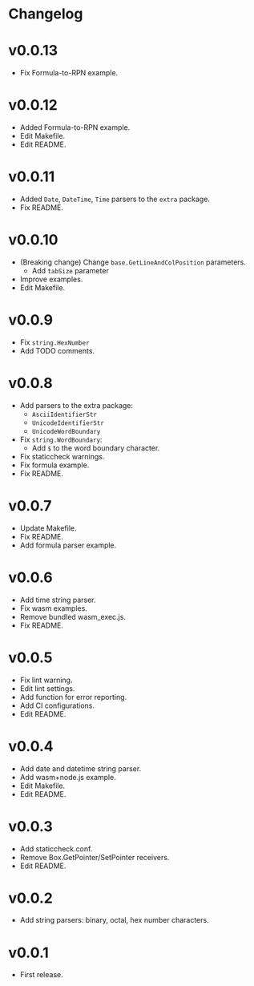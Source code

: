 # Changelog

# v0.0.13
* Fix Formula-to-RPN example.

# v0.0.12
* Added Formula-to-RPN example.
* Edit Makefile.
* Edit README.

# v0.0.11
* Added `Date`, `DateTime`, `Time` parsers to the `extra` package.
* Fix README.

# v0.0.10
* (Breaking change) Change `base.GetLineAndColPosition` parameters.
  * Add `tabSize` parameter
* Improve examples.
* Edit Makefile.

# v0.0.9
* Fix `string.HexNumber`
* Add TODO comments.

# v0.0.8
* Add parsers to the extra package:
  * `AsciiIdentifierStr`
  * `UnicodeIdentifierStr`
  * `UnicodeWordBoundary`
* Fix `string.WordBoundary`:
  * Add `$` to the word boundary character.
* Fix staticcheck warnings.
* Fix formula example.
* Fix README.

# v0.0.7
* Update Makefile.
* Fix README.
* Add formula parser example.

# v0.0.6
* Add time string parser.
* Fix wasm examples.
* Remove bundled wasm_exec.js.
* Fix README.

# v0.0.5
* Fix lint warning.
* Edit lint settings.
* Add function for error reporting.
* Add CI configurations.
* Edit README.

# v0.0.4
* Add date and datetime string parser.
* Add wasm+node.js example.
* Edit Makefile.
* Edit README.

# v0.0.3
* Add staticcheck.conf.
* Remove Box.GetPointer/SetPointer receivers.
* Edit README.

# v0.0.2
* Add string parsers: binary, octal, hex number characters.

# v0.0.1
* First release.

